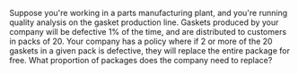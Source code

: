 Suppose you're working in a parts manufacturing plant, and you're running quality analysis on the gasket production line. Gaskets produced by your company will be defective 1% of the time, and are distributed to customers in packs of 20. Your company has a policy where if 2 or more of the 20 gaskets in a given pack is defective, they will replace the entire package for free. What proportion of packages does the company need to replace?